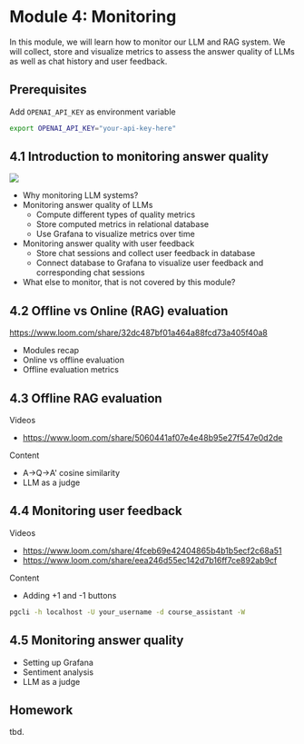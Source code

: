 # Module 4: Monitoring

In this module, we will learn how to monitor our LLM and RAG system. We will collect, store and visualize metrics to assess the answer quality of LLMs as well as chat history and user feedback. 

## Prerequisites

Add `OPENAI_API_KEY` as environment variable

```bash
export OPENAI_API_KEY="your-api-key-here"
```

## 4.1 Introduction to monitoring answer quality 

<a href="https://www.youtube.com/watch?v=OWqinqemCmk&list=PL3MmuxUbc_hIB4fSqLy_0AfTjVLpgjV3R">
  <img src="https://markdown-videos-api.jorgenkh.no/youtube/OWqinqemCmk">
</a>

* Why monitoring LLM systems?
* Monitoring answer quality of LLMs 
  * Compute different types of quality metrics
  * Store computed metrics in relational database
  * Use Grafana to visualize metrics over time
* Monitoring answer quality with user feedback
  * Store chat sessions and collect user feedback in database 
  * Connect database to Grafana to visualize user feedback and corresponding chat sessions
* What else to monitor, that is not covered by this module? 


## 4.2 Offline vs Online (RAG) evaluation

https://www.loom.com/share/32dc487bf01a464a88fcd73a405f40a8

* Modules recap
* Online vs offline evaluation
* Offline evaluation metrics 


## 4.3 Offline RAG evaluation

Videos

* https://www.loom.com/share/5060441af07e4e48b95e27f547e0d2de


Content

* A->Q->A' cosine similarity
* LLM as a judge



## 4.4 Monitoring user feedback

Videos

* https://www.loom.com/share/4fceb69e42404865b4b1b5ecf2c68a51
* https://www.loom.com/share/eea246d55ec142d7b16ff7ce892ab9cf

Content

* Adding +1 and -1 buttons

```bash
pgcli -h localhost -U your_username -d course_assistant -W
```


## 4.5 Monitoring answer quality

* Setting up Grafana
* Sentiment analysis
* LLM as a judge



## Homework

tbd.
